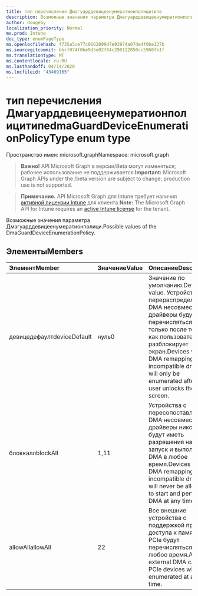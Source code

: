 ```yaml
---
title: тип перечисления Дмагуарддевицеенумератионполицитипе
description: Возможные значения параметра Дмагуарддевицеенумератионполици.
author: dougeby
localization_priority: Normal
ms.prod: Intune
doc_type: enumPageType
ms.openlocfilehash: f735a5ce77c0162899d7e93974a07de4f0be137b
ms.sourcegitcommit: bbcf074f0be9d5e02f84c290122850cc5968fb1f
ms.translationtype: MT
ms.contentlocale: ru-RU
ms.lasthandoff: 04/14/2020
ms.locfileid: "43469165"
---
```

# <a name="dmaguarddeviceenumerationpolicytype-enum-type"></a><span data-ttu-id="2f996-103">тип перечисления Дмагуарддевицеенумератионполицитипе</span><span class="sxs-lookup"><span data-stu-id="2f996-103">dmaGuardDeviceEnumerationPolicyType enum type</span></span>

<span data-ttu-id="2f996-104">Пространство имен: microsoft.graph</span><span class="sxs-lookup"><span data-stu-id="2f996-104">Namespace: microsoft.graph</span></span>

> <span data-ttu-id="2f996-105">**Важно!** API Microsoft Graph в версии/Beta могут изменяться; рабочее использование не поддерживается.</span><span class="sxs-lookup"><span data-stu-id="2f996-105">**Important:** Microsoft Graph APIs under the /beta version are subject to change; production use is not supported.</span></span>

> <span data-ttu-id="2f996-106">**Примечание.** API Microsoft Graph для Intune требует наличия [активной лицензии Intune](https://go.microsoft.com/fwlink/?linkid=839381) для клиента.</span><span class="sxs-lookup"><span data-stu-id="2f996-106">**Note:** The Microsoft Graph API for Intune requires an [active Intune license](https://go.microsoft.com/fwlink/?linkid=839381) for the tenant.</span></span>

<span data-ttu-id="2f996-107">Возможные значения параметра Дмагуарддевицеенумератионполици.</span><span class="sxs-lookup"><span data-stu-id="2f996-107">Possible values of the DmaGuardDeviceEnumerationPolicy.</span></span>

## <a name="members"></a><span data-ttu-id="2f996-108">Элементы</span><span class="sxs-lookup"><span data-stu-id="2f996-108">Members</span></span>
|<span data-ttu-id="2f996-109">Элемент</span><span class="sxs-lookup"><span data-stu-id="2f996-109">Member</span></span>|<span data-ttu-id="2f996-110">Значение</span><span class="sxs-lookup"><span data-stu-id="2f996-110">Value</span></span>|<span data-ttu-id="2f996-111">Описание</span><span class="sxs-lookup"><span data-stu-id="2f996-111">Description</span></span>|
|:---|:---|:---|
|<span data-ttu-id="2f996-112">девицедефаулт</span><span class="sxs-lookup"><span data-stu-id="2f996-112">deviceDefault</span></span>|<span data-ttu-id="2f996-113">нуль</span><span class="sxs-lookup"><span data-stu-id="2f996-113">0</span></span>|<span data-ttu-id="2f996-114">Значение по умолчанию.</span><span class="sxs-lookup"><span data-stu-id="2f996-114">Default value.</span></span> <span data-ttu-id="2f996-115">Устройства с перераспределением DMA несовместимые драйверы будут перечисляться только после того, как пользователь разблокирует экран.</span><span class="sxs-lookup"><span data-stu-id="2f996-115">Devices with DMA remapping incompatible drivers will only be enumerated after the user unlocks the screen.</span></span>|
|<span data-ttu-id="2f996-116">блоккалл</span><span class="sxs-lookup"><span data-stu-id="2f996-116">blockAll</span></span>|<span data-ttu-id="2f996-117">1,1</span><span class="sxs-lookup"><span data-stu-id="2f996-117">1</span></span>|<span data-ttu-id="2f996-118">Устройства с пересопоставлением DMA несовместимые драйверы никогда не будут иметь разрешения на запуск и выполнение DMA в любое время.</span><span class="sxs-lookup"><span data-stu-id="2f996-118">Devices with DMA remapping incompatible drivers will never be allowed to start and perform DMA at any time.</span></span>|
|<span data-ttu-id="2f996-119">allowAll</span><span class="sxs-lookup"><span data-stu-id="2f996-119">allowAll</span></span>|<span data-ttu-id="2f996-120">2</span><span class="sxs-lookup"><span data-stu-id="2f996-120">2</span></span>|<span data-ttu-id="2f996-121">Все внешние устройства с поддержкой прямого доступа к памяти PCIe будут перечисляться в любое время.</span><span class="sxs-lookup"><span data-stu-id="2f996-121">All external DMA capable PCIe devices will be enumerated at any time.</span></span>|



